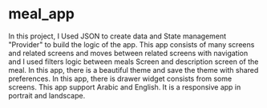# meal_app
In this project, I Used JSON to create data and State management "Provider" to build the logic of the app. This app consists of many screens and related screens and moves between related screens with navigation and I used filters logic between meals Screen and description screen of the meal. In this app, there is a beautiful theme and save the theme with shared preferences. In this app, there is drawer widget consists from some screens. This app support Arabic and English. It is a responsive app in portrait and landscape.
